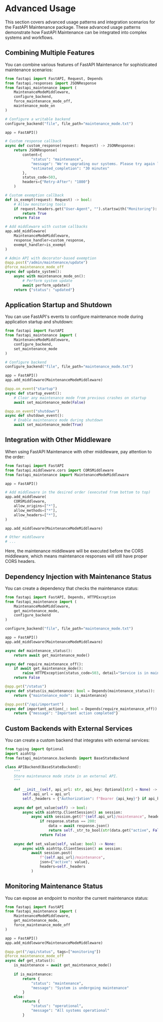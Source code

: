 # Advanced Usage

This section covers advanced usage patterns and integration scenarios for the FastAPI Maintenance package. These advanced usage patterns demonstrate how FastAPI Maintenance can be integrated into complex systems and workflows. 

## Combining Multiple Features

You can combine various features of FastAPI Maintenance for sophisticated maintenance scenarios:

```python
from fastapi import FastAPI, Request, Depends
from fastapi.responses import JSONResponse
from fastapi_maintenance import (
    MaintenanceModeMiddleware,
    configure_backend,
    force_maintenance_mode_off,
    maintenance_mode_on
)

# Configure a writable backend
configure_backend("file", file_path="maintenance_mode.txt")

app = FastAPI()

# Custom response callback
async def custom_response(request: Request) -> JSONResponse:
    return JSONResponse(
        content={
            "status": "maintenance",
            "message": "We're upgrading our systems. Please try again later.",
            "estimated_completion": "30 minutes"
        },
        status_code=503,
        headers={"Retry-After": "1800"}
    )

# Custom exemption callback
def is_exempt(request: Request) -> bool:
    # Allow monitoring tools
    if request.headers.get("User-Agent", "").startswith("Monitoring"):
        return True
    return False

# Add middleware with custom callbacks
app.add_middleware(
    MaintenanceModeMiddleware,
    response_handler=custom_response,
    exempt_handler=is_exempt
)

# Admin API with decorator-based exemption
@app.post("/admin/maintenance/update")
@force_maintenance_mode_off
async def update_system():
    async with maintenance_mode_on():
        # Perform system update
        await perform_update()
    return {"status": "updated"}
```

## Application Startup and Shutdown

You can use FastAPI's events to configure maintenance mode during application startup and shutdown:

```python
from fastapi import FastAPI
from fastapi_maintenance import (
    MaintenanceModeMiddleware, 
    configure_backend, 
    set_maintenance_mode
)

# Configure backend
configure_backend("file", file_path="maintenance_mode.txt")

app = FastAPI()
app.add_middleware(MaintenanceModeMiddleware)

@app.on_event("startup")
async def startup_event():
    # Clear any maintenance mode from previous crashes on startup
    await set_maintenance_mode(False)

@app.on_event("shutdown")
async def shutdown_event():
    # Enable maintenance mode during shutdown
    await set_maintenance_mode(True)
```

## Integration with Other Middleware

When using FastAPI Maintenance with other middleware, pay attention to the order:

```python
from fastapi import FastAPI
from fastapi.middleware.cors import CORSMiddleware
from fastapi_maintenance import MaintenanceModeMiddleware

app = FastAPI()

# Add middleware in the desired order (executed from bottom to top)
app.add_middleware(
    CORSMiddleware,
    allow_origins=["*"],
    allow_methods=["*"],
    allow_headers=["*"],
)

app.add_middleware(MaintenanceModeMiddleware)

# Other middleware
# ...
```

Here, the maintenance middleware will be executed before the CORS middleware, which means maintenance responses will still have proper CORS headers.

## Dependency Injection with Maintenance Status

You can create a dependency that checks the maintenance status:

```python
from fastapi import FastAPI, Depends, HTTPException
from fastapi_maintenance import (
    MaintenanceModeMiddleware,
    get_maintenance_mode,
    configure_backend
)

configure_backend("file", file_path="maintenance_mode.txt")

app = FastAPI()
app.add_middleware(MaintenanceModeMiddleware)

async def maintenance_status():
    return await get_maintenance_mode()

async def require_maintenance_off():
    if await get_maintenance_mode():
        raise HTTPException(status_code=503, detail="Service is in maintenance mode")
    return False

@app.get("/status")
async def status(is_maintenance: bool = Depends(maintenance_status)):
    return {"maintenance_mode": is_maintenance}

@app.post("/api/important")
async def important_action(_: bool = Depends(require_maintenance_off)):
    return {"message": "Important action completed"}
```

## Custom Backends with External Services

You can create a custom backend that integrates with external services:

```python
from typing import Optional
import aiohttp
from fastapi_maintenance.backends import BaseStateBackend

class APIBackend(BaseStateBackend):
    """
    Store maintenance mode state in an external API.
    """
    
    def __init__(self, api_url: str, api_key: Optional[str] = None) -> None:
        self.api_url = api_url
        self._headers = {"Authorization": f"Bearer {api_key}"} if api_key else {}
    
    async def get_value(self) -> bool:
        async with aiohttp.ClientSession() as session:
            async with session.get(f"{self.api_url}/maintenance", headers=self._headers) as response:
                if response.status == 200:
                    data = await response.json()
                    return self._str_to_bool(str(data.get("active", False)))
                return False
    
    async def set_value(self, value: bool) -> None:
        async with aiohttp.ClientSession() as session:
            await session.post(
                f"{self.api_url}/maintenance",
                json={"active": value},
                headers=self._headers
            )
```

## Monitoring Maintenance Status

You can expose an endpoint to monitor the current maintenance status:

```python
from fastapi import FastAPI
from fastapi_maintenance import (
    MaintenanceModeMiddleware,
    get_maintenance_mode,
    force_maintenance_mode_off
)

app = FastAPI()
app.add_middleware(MaintenanceModeMiddleware)

@app.get("/api/status", tags=["monitoring"])
@force_maintenance_mode_off
async def get_status():
    is_maintenance = await get_maintenance_mode()
    
    if is_maintenance:
        return {
            "status": "maintenance",
            "message": "System is undergoing maintenance"
        }
    else:
        return {
            "status": "operational",
            "message": "All systems operational"
        }
```

